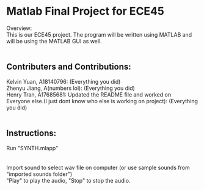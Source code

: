 # Matlab Final Project for ECE45
Overview:<br>
This is our ECE45 project. The program will be written using MATLAB and will be using the MATLAB GUI as well.<br>
<br>
## Contributers and Contributions:<br>
Kelvin Yuan, A18140796: (Everything you did)<br>
Zhenyu Jiang, A(numbers lol): (Everything you did)<br>
Henry Tran, A17685681: Updated the README file and worked on <br>
Everyone else.(I just dont know who else is working on project): (Everything you did)<br>
<br>
## Instructions:<br>
Run "SYNTH.mlapp"<br>
<br>
<br>Import sound to select wav file on computer (or use sample sounds from "imported sounds folder")
<br>"Play" to play the audio, "Stop" to stop the audio.
